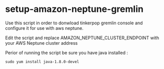 # setup-amazon-neptune-gremlin

Use this script in order to donwload tinkerpop gremlin console and configure it for use with aws neptune.

Edit the script and replace AMAZON_NEPTUNE_CLUSTER_ENDPOINT with your AWS Neptune cluster address

Perior of running the script be sure you have java installed :

```
sudo yum install java-1.8.0-devel
```